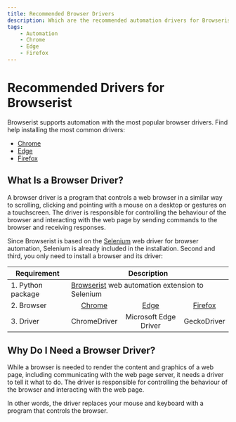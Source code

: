 ```yaml
---
title: Recommended Browser Drivers
description: Which are the recommended automation drivers for Browserist? Learn about Chrome, Edge, Firefox, and how to install them.
tags:
    - Automation
    - Chrome
    - Edge
    - Firefox
---
```


# Recommended Drivers for Browserist
Browserist supports automation with the most popular browser drivers. Find help installing the most common drivers:

* [Chrome](./install-browsers-and-drivers/chrome.md)
* [Edge](./install-browsers-and-drivers/edge.md)
* [Firefox](./install-browsers-and-drivers/firefox.md)

## What Is a Browser Driver?
A browser driver is a program that controls a web browser in a similar way to scrolling, clicking and pointing with a mouse on a desktop or gestures on a touchscreen. The driver is responsible for controlling the behaviour of the browser and interacting with the web page by sending commands to the browser and receiving responses.

Since Browserist is based on the [Selenium](https://www.selenium.dev) web driver for browser automation, Selenium is already included in the installation. Second and third, you only need to install a browser and its driver:

<table>
    <thead>
        <tr>
            <th>Requirement</th>
            <th colspan="3">Description</th>
        </tr>
    </thead>
    <tbody>
        <tr>
            <td>1. Python package</td>
            <td colspan="3"><a href="../installation/">Browserist</a> web automation extension to Selenium</td>
        </tr>
        <tr>
            <td>2. Browser</td>
            <td style="text-align: center;"><a href="../install-browsers-and-drivers/chrome/">Chrome</a></td>
            <td style="text-align: center;"><a href="../install-browsers-and-drivers/edge/">Edge</a></td>
            <td style="text-align: center;"><a href="../install-browsers-and-drivers/firefox/">Firefox</a></td>
        </tr>
        <tr>
            <td>3. Driver</td>
            <td style="text-align: center;">ChromeDriver</td>
            <td style="text-align: center;">Microsoft Edge Driver</td>
            <td style="text-align: center;">GeckoDriver</td>
        </tr>
    </tbody>
</table>

## Why Do I Need a Browser Driver?
While a browser is needed to render the content and graphics of a web page, including communicating with the web page server, it needs a driver to tell it what to do. The driver is responsible for controlling the behaviour of the browser and interacting with the web page.

In other words, the driver replaces your mouse and keyboard with a program that controls the browser.
